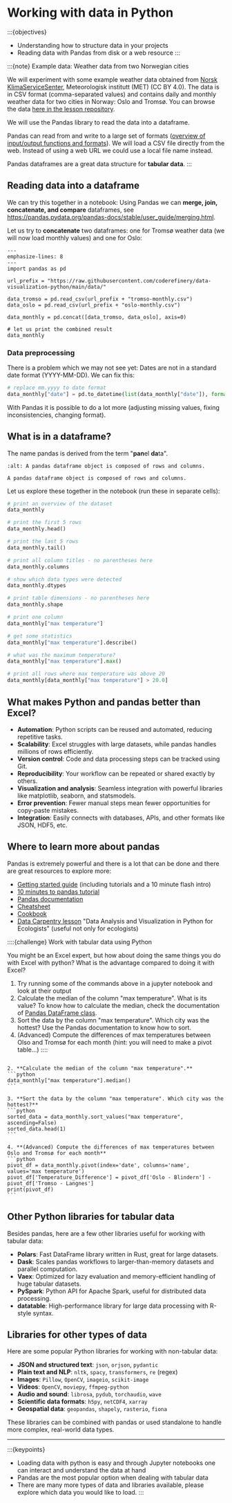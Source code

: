 # Working with data in Python

:::{objectives}
- Understanding how to structure data in your projects
- Reading data with Pandas from disk or a web resource
:::

:::{note} Example data: Weather data from two Norwegian cities

We will experiment with some example weather data obtained from [Norsk
KlimaServiceSenter](https://seklima.met.no/observations/), Meteorologisk
institutt (MET) (CC BY 4.0).  The data is in CSV format (comma-separated
values) and contains daily and monthly weather data for two cities in Norway:
Oslo and Tromsø. You can browse the data
[here in the lesson repository](https://github.com/coderefinery/data-visualization-python/tree/main/data).

We will use the Pandas library to read the data into a dataframe.

Pandas can read from and write to a large set of formats
([overview of input/output functions and formats](https://pandas.pydata.org/pandas-docs/stable/reference/io.html)).
We will load a CSV file directly from the web. Instead of using a web URL we
could use a local file name instead.

Pandas dataframes are a great data structure for **tabular data**.
:::

## Reading data into a dataframe

We can try this together in a notebook:
Using Pandas we can **merge, join, concatenate, and compare**
dataframes, see <https://pandas.pydata.org/pandas-docs/stable/user_guide/merging.html>.

Let us try to **concatenate** two dataframes: one for Tromsø weather data (we
will now load monthly values) and one for Oslo:
```{code-block} python
---
emphasize-lines: 8
---
import pandas as pd

url_prefix = "https://raw.githubusercontent.com/coderefinery/data-visualization-python/main/data/"

data_tromso = pd.read_csv(url_prefix + "tromso-monthly.csv")
data_oslo = pd.read_csv(url_prefix + "oslo-monthly.csv")

data_monthly = pd.concat([data_tromso, data_oslo], axis=0)

# let us print the combined result
data_monthly
```

### Data preprocessing

There is a problem which we may not see yet: Dates
are not in a standard date format (YYYY-MM-DD). We can fix this:
```python
# replace mm.yyyy to date format
data_monthly["date"] = pd.to_datetime(list(data_monthly["date"]), format="%m.%Y")
```

With Pandas it is possible to do a lot more (adjusting missing values, fixing
inconsistencies, changing format).


## What is in a dataframe?

The name pandas is derived from the term "**pan**el **da**ta".

```{figure} img/pandas/dataframe.svg
:alt: A pandas dataframe object is composed of rows and columns.

A pandas dataframe object is composed of rows and columns.
```

Let us explore these together in the notebook (run these in separate cells):
```python
# print an overview of the dataset
data_monthly

# print the first 5 rows
data_monthly.head()

# print the last 5 rows
data_monthly.tail()

# print all column titles - no parentheses here
data_monthly.columns

# show which data types were detected
data_monthly.dtypes

# print table dimensions - no parentheses here
data_monthly.shape

# print one column
data_monthly["max temperature"]

# get some statistics
data_monthly["max temperature"].describe()

# what was the maximum temperature?
data_monthly["max temperature"].max()

# print all rows where max temperature was above 20
data_monthly[data_monthly["max temperature"] > 20.0]
```


## What makes Python and pandas better than Excel?

- **Automation**: Python scripts can be reused and automated, reducing repetitive tasks.
- **Scalability**: Excel struggles with large datasets, while pandas handles millions of rows efficiently.
- **Version control**: Code and data processing steps can be tracked using Git.
- **Reproducibility**: Your workflow can be repeated or shared exactly by others.
- **Visualization and analysis**: Seamless integration with powerful libraries like matplotlib, seaborn, and statsmodels.
- **Error prevention**: Fewer manual steps mean fewer opportunities for copy-paste mistakes.
- **Integration**: Easily connects with databases, APIs, and other formats like JSON, HDF5, etc.


## Where to learn more about pandas

Pandas is extremely powerful and there is a lot that can be done and there are
great resources to explore more:
- [Getting started guide](https://pandas.pydata.org/getting_started.html)
  (including tutorials and a 10 minute flash intro)
- [10 minutes to pandas tutorial](https://pandas.pydata.org/docs/user_guide/10min.html)
- [Pandas documentation](https://pandas.pydata.org/docs/)
- [Cheatsheet](https://pandas.pydata.org/Pandas_Cheat_Sheet.pdf)
- [Cookbook](https://pandas.pydata.org/docs/user_guide/cookbook.html#cookbook)
- [Data Carpentry lesson](https://datacarpentry.org/python-ecology-lesson/) "Data Analysis and Visualization in Python for Ecologists"
  (useful not only for ecologists)


::::{challenge} Work with tabular data using Python

You might be an Excel expert, but how about doing the same things you do with Excel with python? What is the advantage compared to doing it with Excel?

1. Try running some of the  commands above in a jupyter notebook and look at their output
2. Calculate the median of the column "max temperature". What is its value? To know how to calculate the median, check the documentation of [Pandas DataFrame class](https://pandas.pydata.org/docs/reference/frame.html).
3. Sort the data by the column "max temperature". Which city was the hottest? Use the Pandas documentation to know how to sort.
4. (Advanced) Compute the differences of max temperatures between Olso and Tromsø for each month (hint: you will need to make a pivot table...)
::::


````{solution} Solution 

2. **Calculate the median of the column "max temperature".**  
```python
data_monthly["max temperature"].median()
```

3. **Sort the data by the column "max temperature". Which city was the hottest?**  
```python
sorted_data = data_monthly.sort_values("max temperature", ascending=False)
sorted_data.head(1)
```

4. **(Advanced) Compute the differences of max temperatures between Oslo and Tromsø for each month**  
```python
pivot_df = data_monthly.pivot(index='date', columns='name', values='max temperature')
pivot_df['Temperature_Difference'] = pivot_df['Oslo - Blindern'] - pivot_df['Tromso - Langnes']
print(pivot_df)
```
````


## Other Python libraries for tabular data

Besides pandas, here are a few other libraries useful for working with tabular data:

- **Polars**: Fast DataFrame library written in Rust, great for large datasets.
- **Dask**: Scales pandas workflows to larger-than-memory datasets and parallel computation.
- **Vaex**: Optimized for lazy evaluation and memory-efficient handling of huge tabular datasets.
- **PySpark**: Python API for Apache Spark, useful for distributed data processing.
- **datatable**: High-performance library for large data processing with R-style syntax.


## Libraries for other types of data

Here are some popular Python libraries for working with non-tabular data:

- **JSON and structured text**: `json`, `orjson`, `pydantic`
- **Plain text and NLP**: `nltk`, `spacy`, `transformers`, `re` (regex)
- **Images**: `Pillow`, `OpenCV`, `imageio`, `scikit-image`
- **Videos**: `OpenCV`, `moviepy`, `ffmpeg-python`
- **Audio and sound**: `librosa`, `pydub`, `torchaudio`, `wave`
- **Scientific data formats**: `h5py`, `netCDF4`, `xarray`
- **Geospatial data**: `geopandas`, `shapely`, `rasterio`, `fiona`

These libraries can be combined with pandas or used standalone to handle more complex, real-world data types.

---

:::{keypoints}
- Loading data with python is easy and through Jupyter notebooks one can interact and understand the data at hand
- Pandas are the most popular option when dealing with tabular data
- There are many more types of data and libraries available, please explore which data you would like to load.
:::

